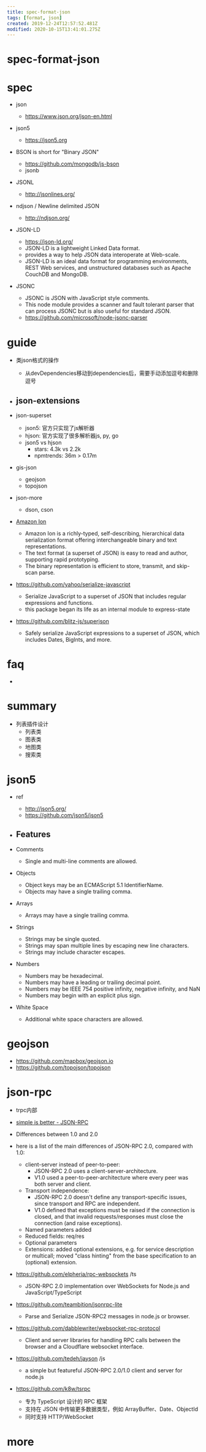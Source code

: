 ```yaml
---
title: spec-format-json
tags: [format, json]
created: 2019-12-24T12:57:52.481Z
modified: 2020-10-15T13:41:01.275Z
---
```


# spec-format-json

# spec

- json
  - https://www.json.org/json-en.html

- json5
  - https://json5.org

- BSON is short for "Binary JSON"
  - https://github.com/mongodb/js-bson
  - jsonb

- JSONL
  - http://jsonlines.org/
- ndjson / Newline delimited JSON
  - http://ndjson.org/

- JSON-LD
  - https://json-ld.org/
  - JSON-LD is a lightweight Linked Data format. 
  - provides a way to help JSON data interoperate at Web-scale.
  - JSON-LD is an ideal data format for programming environments, REST Web services, and unstructured databases such as Apache CouchDB and MongoDB.

- JSONC
  - JSONC is JSON with JavaScript style comments. 
  - This node module provides a scanner and fault tolerant parser that can process JSONC but is also useful for standard JSON.
  - https://github.com/microsoft/node-jsonc-parser
# guide
- 类json格式的操作
  - 从devDependencies移动到dependencies后，需要手动添加逗号和删除逗号

- ## json-extensions
- json-superset
  - json5: 官方只实现了js解析器
  - hjson: 官方实现了很多解析器js, py, go
  - json5 vs hjson
    - stars: 4.3k vs 2.2k
    - npmtrends: 36m > 0.17m
- gis-json
  - geojson
  - topojson
- json-more
  - dson, cson
- [Amazon Ion](https://amzn.github.io/ion-docs/)
  - Amazon Ion is a richly-typed, self-describing, hierarchical data serialization format offering interchangeable binary and text representations.
  - The text format (a superset of JSON) is easy to read and author, supporting rapid prototyping.
  - The binary representation is efficient to store, transmit, and skip-scan parse. 
- https://github.com/yahoo/serialize-javascript
  - Serialize JavaScript to a superset of JSON that includes regular expressions and functions.
  - this package began its life as an internal module to express-state
- https://github.com/blitz-js/superjson
  - Safely serialize JavaScript expressions to a superset of JSON, which includes Dates, BigInts, and more.
# faq

- 

# summary
- 列表插件设计
  - 列表类
  - 图表类
  - 地图类
  - 搜索类
# json5
- ref
  - http://json5.org/
  - https://github.com/json5/json5

- ## Features
- Comments
  - Single and multi-line comments are allowed.
- Objects
  - Object keys may be an ECMAScript 5.1 IdentifierName.
  - Objects may have a single trailing comma.
- Arrays
  - Arrays may have a single trailing comma.
- Strings
  - Strings may be single quoted.
  - Strings may span multiple lines by escaping new line characters.
  - Strings may include character escapes.
- Numbers
  - Numbers may be hexadecimal.
  - Numbers may have a leading or trailing decimal point.
  - Numbers may be IEEE 754 positive infinity, negative infinity, and NaN
  - Numbers may begin with an explicit plus sign.
- White Space
  - Additional white space characters are allowed.
# geojson
- https://github.com/mapbox/geojson.io
- https://github.com/topojson/topojson  
# json-rpc
- trpc内部

- [simple is better - JSON-RPC](http://www.simple-is-better.org/rpc/)
- Differences between 1.0 and 2.0
- here is a list of the main differences of JSON-RPC 2.0, compared with 1.0:
  - client-server instead of peer-to-peer:
    - JSON-RPC 2.0 uses a client-server-architecture.
    - V1.0 used a peer-to-peer-architecture where every peer was both server and client.
  - Transport independence:
    - JSON-RPC 2.0 doesn't define any transport-specific issues, since transport and RPC are independent.
    - V1.0 defined that exceptions must be raised if the connection is closed, and that invalid requests/responses must close the connection (and raise exceptions).
  - Named parameters added
  - Reduced fields: req/res
  - Optional parameters
  - Extensions: added optional extensions, e.g. for service description or multicall; moved "class hinting" from the base specification to an (optional) extension.

- https://github.com/elpheria/rpc-websockets /ts
  - JSON-RPC 2.0 implementation over WebSockets for Node.js and JavaScript/TypeScript
- https://github.com/teambition/jsonrpc-lite
  - Parse and Serialize JSON-RPC2 messages in node.js or browser.

- https://github.com/dabblewriter/websocket-rpc-protocol
  - Client and server libraries for handling RPC calls between the browser and a Cloudflare websocket interface. 

- https://github.com/tedeh/jayson /js
  - a simple but featureful JSON-RPC 2.0/1.0 client and server for node.js

- https://github.com/k8w/tsrpc
  - 专为 TypeScript 设计的 RPC 框架
  - 支持在 JSON 中传输更多数据类型，例如 ArrayBuffer、Date、ObjectId
  - 同时支持 HTTP/WebSocket
# more
